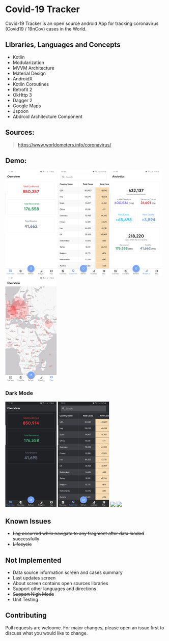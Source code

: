# Covid-19 Tracker

Covid-19 Tracker is an open source android App for tracking coronavirus (Covid19 / 19nCov) cases in the World.

## Libraries, Languages and Concepts
- Kotlin
- Modularization
- MVVM Architecture
- Material Design
- AndroidX
- Kotlin Coroutines
- Retrofit 2
- OkHttp 3
- Dagger 2
- Google Maps
- Jspoon
- Abdroid Architecture Component

## Sources:
> https://www.worldometers.info/coronavirus/

## Demo:
 <img src="screenshots/screenshot_1.jpg" width="32%" /> <img src="screenshots/screenshot_2.jpg" width="32%" /> <img src="screenshots/screenshot_3.jpg" width="32%" /> <img src="screenshots/screenshot_4.jpg" width="32%" />

### Dark Mode
 <img src="screenshots/dark_screenshot_1.jpg" width="32%" /> <img src="screenshots/dark_screenshot_2.jpg" width="32%" /> <img src="dark_screenshots/dark_screenshot_3.jpg" width="32%" /> <img src="dark_screenshots/screenshot_4.jpg" width="32%" />

## Known Issues
- ~~Lag occurred while navigate to any fragment after data loaded successfully~~
- ~~Lifecycle~~

## Not Implemented
- Data source information screen and cases summary
- Last updates screen
- About screen contains open sources libraries
- Support other languages and directions
- ~~Support Nigh Mode~~
- Unit Testing

## Contributing
Pull requests are welcome. For major changes, please open an issue first to discuss what you would like to change.
